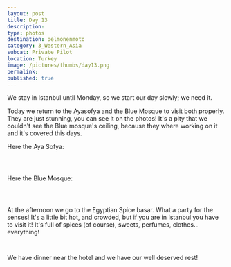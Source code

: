 ```yaml
---
layout: post
title: Day 13
description: 
type: photos
destination: pelmonenmoto
category: 3_Western_Asia
subcat: Private Pilot
location: Turkey
image: /pictures/thumbs/day13.png
permalink: 
published: true
---
```


We stay in Istanbul until Monday, so we start our day slowly; we need it. 

Today we return to the Ayasofya and the Blue Mosque to visit both properly. They are just stunning, you can see it on the photos! It's a pity that we couldn't see the Blue mosque's ceiling, because they where working on it and it's covered this days. 

Here the Aya Sofya:

<p><a
href="https://lh3.googleusercontent.com/n6AW7heznpT6PWJ-jC1Tv2QrSpYXYonMTKoFuLxmRBmFbkZgTkQOGsguvBWXvvKKRbv9I-_u-1Y9wvAfK-5v6OLck34jIT-BMsZ03kTW4zeelODE4oAdOSo2CRIPma-B9j4STpEiafLWHJsLdGBVOrteeIO6Cz5goPGXUGsuFaFb72qVNpNdJh1KgFruPcRvkEjm4vFyRZfkRUmbe6qbXBlKSx6ML8uZlSNybHhaQv9eHxhufofRLtPaZpMt0DaVR_Tlky3w1EOHhxw26JdY00IM5xx22SuZ1R_vysFrxUJLaz_qtZgfmiZzbE6gAOqQ6tktBcazHMhaSPgsGh2zFVLo4mpii3SS8oaxpju47BE_xuMIalGt7ODSet6fDEy4WtPz6yymKxBSY7-RKgjWhUg6D5LXzdmnhPesSe3OhrYcUqcsWpLILf63RTKuY3m0oeNNQWyO9QAuite7kC_5UPEMTzLvYNz_8e1bwz_ndPom0UUYK05_0hBTQvva5PyZezxtjfcbkD5uAf7D9_aQuL0TcdvMwr3_A8mo56a9KJYRUS0F2LsalOXBAfR73pIGI1cYjIls4EPnD0pZh-eH5-PBjbDzb5asu8t9kEmmhF1let_JJEGKmR7UIzKiKINOGxJ-oen_-gbPn3GM9nyCO7TuADKs6KCqWQ=w596-h794-no"><img 
src="https://lh3.googleusercontent.com/n6AW7heznpT6PWJ-jC1Tv2QrSpYXYonMTKoFuLxmRBmFbkZgTkQOGsguvBWXvvKKRbv9I-_u-1Y9wvAfK-5v6OLck34jIT-BMsZ03kTW4zeelODE4oAdOSo2CRIPma-B9j4STpEiafLWHJsLdGBVOrteeIO6Cz5goPGXUGsuFaFb72qVNpNdJh1KgFruPcRvkEjm4vFyRZfkRUmbe6qbXBlKSx6ML8uZlSNybHhaQv9eHxhufofRLtPaZpMt0DaVR_Tlky3w1EOHhxw26JdY00IM5xx22SuZ1R_vysFrxUJLaz_qtZgfmiZzbE6gAOqQ6tktBcazHMhaSPgsGh2zFVLo4mpii3SS8oaxpju47BE_xuMIalGt7ODSet6fDEy4WtPz6yymKxBSY7-RKgjWhUg6D5LXzdmnhPesSe3OhrYcUqcsWpLILf63RTKuY3m0oeNNQWyO9QAuite7kC_5UPEMTzLvYNz_8e1bwz_ndPom0UUYK05_0hBTQvva5PyZezxtjfcbkD5uAf7D9_aQuL0TcdvMwr3_A8mo56a9KJYRUS0F2LsalOXBAfR73pIGI1cYjIls4EPnD0pZh-eH5-PBjbDzb5asu8t9kEmmhF1let_JJEGKmR7UIzKiKINOGxJ-oen_-gbPn3GM9nyCO7TuADKs6KCqWQ=w596-h794-no" alt=""></a></p>

<p><a
href="https://lh3.googleusercontent.com/aOdA9YkH5u6Sr8MsiBO1OE7EjtRsCkDcIND2nfHOzpNFK_GWXhLAMYu6vhkyPN808UnFi4R4F2WS_CER3pSJqe6DOQ--5GF3tlS6MYlH2YzmRqodeX0dpBcf2N9rINJ3TfwYon_E4HRr_ZqsJqGqs4-VyoHeDHCf58Exepq2xdaHSjr-AwdWcrPRaExFjF6WhuvAT9-90Wo4NdjKy0e9yxwqahfWCITILj05gaY1UdTFPo2BDuCw3WUwk6lbh689bbzD3JZ6RTWkvJg1kHlTUcV1iItE21Nb3tjVSuBeW_VXvHaHYEKnJb4ezE6vnlj5j58Q_S_9aVpMY8cfA1hBG59nMWHX-bfxJJrw3r_OqkF1p5vd-bMHh0ZK_Jy0FoMVnib7lYi8Qhd1q1eWueoTeEE0177zRCb5KXVwn6qE-R6X7sENHt44zVhzQhhRxWcyr26y4COw9iwPdX8_vn2YIXu0OJVx9BeOPss3AOpoKmFwWPl-FivBqOf-aB5E0SL9OR4rszxx4UyDjeId5WJ1yakYSCjMvdBr0Y9PpuqGJyg41M8PziiJPp3XtWBy9-_3I6Y9w82hd45uXV4R1fcT5NdxS7I9wDuOMtkHmhfpwiyWHMLbf6wCT9TZumswaWTTeKo-69kydlTW1wv-kngV_ktgN1fmZ7Xneg=w1059-h794-no"><img 
src="https://lh3.googleusercontent.com/aOdA9YkH5u6Sr8MsiBO1OE7EjtRsCkDcIND2nfHOzpNFK_GWXhLAMYu6vhkyPN808UnFi4R4F2WS_CER3pSJqe6DOQ--5GF3tlS6MYlH2YzmRqodeX0dpBcf2N9rINJ3TfwYon_E4HRr_ZqsJqGqs4-VyoHeDHCf58Exepq2xdaHSjr-AwdWcrPRaExFjF6WhuvAT9-90Wo4NdjKy0e9yxwqahfWCITILj05gaY1UdTFPo2BDuCw3WUwk6lbh689bbzD3JZ6RTWkvJg1kHlTUcV1iItE21Nb3tjVSuBeW_VXvHaHYEKnJb4ezE6vnlj5j58Q_S_9aVpMY8cfA1hBG59nMWHX-bfxJJrw3r_OqkF1p5vd-bMHh0ZK_Jy0FoMVnib7lYi8Qhd1q1eWueoTeEE0177zRCb5KXVwn6qE-R6X7sENHt44zVhzQhhRxWcyr26y4COw9iwPdX8_vn2YIXu0OJVx9BeOPss3AOpoKmFwWPl-FivBqOf-aB5E0SL9OR4rszxx4UyDjeId5WJ1yakYSCjMvdBr0Y9PpuqGJyg41M8PziiJPp3XtWBy9-_3I6Y9w82hd45uXV4R1fcT5NdxS7I9wDuOMtkHmhfpwiyWHMLbf6wCT9TZumswaWTTeKo-69kydlTW1wv-kngV_ktgN1fmZ7Xneg=w1059-h794-no" alt=""></a></p>

<p><a
href="https://lh3.googleusercontent.com/PIcLzvpqJ_4IWs6AOmgTFmtp0Kpp361FTFZJzD8ND7jqeQrUOpCs22vyOWXKZvZhWNP-pafCGUWBTW-20RuHiPmzQFJj5XxQNGu5TuiXntnaBf-lyC0gAW_RgqzZFHHwNROORQDoGnPIySHyyf0YMWoaDxk44N-DGsvyGoQEADjgiNAE_OnFWzEHRkOzzsQgjOfVP2R-InTbu4V603ptMDKm63NItUeR3rb-QhJv569cxMP9dxvmdNn_zk3KcSa7fVIZJv3q2qmdSeZAby37Nwr0yh50hYteizkpmHQ0UoO_cgKG4HD6E8E90DbASryPkaGnGZORqPw0v0QRdwFRDD_RkGZk6j4vE_GReA16ery4xurVw1K7fBED2ML9c5HaHL4sJvXTxwkiVVe0iOtA1vDvCdpWEvZ4d7PHKEMskSgWzQd4hiTuyBc5G09Tq2-VDaNuv4IE-smnpLauu94abS-69cPe8-lut63HG4rAcoXY9i4ZbS3NjtP0bK-bR6KZ6FM7xV5Z-vdIE8FXEWu7nAe2DMfzSHnLiWbXWCesd5T3G6HRJ-qHLRUH3yjuY5RVOuVQeiVCnz28g3RHn6i1yZ3nd8fK1NfuToEscopIDFnzkB7WgnpW_O3dbQlWVY7LKJOlY9W0BT_6jykVbkt6r2ZuFpBS1uvMWQ=w476-h634-no"><img 
src="https://lh3.googleusercontent.com/PIcLzvpqJ_4IWs6AOmgTFmtp0Kpp361FTFZJzD8ND7jqeQrUOpCs22vyOWXKZvZhWNP-pafCGUWBTW-20RuHiPmzQFJj5XxQNGu5TuiXntnaBf-lyC0gAW_RgqzZFHHwNROORQDoGnPIySHyyf0YMWoaDxk44N-DGsvyGoQEADjgiNAE_OnFWzEHRkOzzsQgjOfVP2R-InTbu4V603ptMDKm63NItUeR3rb-QhJv569cxMP9dxvmdNn_zk3KcSa7fVIZJv3q2qmdSeZAby37Nwr0yh50hYteizkpmHQ0UoO_cgKG4HD6E8E90DbASryPkaGnGZORqPw0v0QRdwFRDD_RkGZk6j4vE_GReA16ery4xurVw1K7fBED2ML9c5HaHL4sJvXTxwkiVVe0iOtA1vDvCdpWEvZ4d7PHKEMskSgWzQd4hiTuyBc5G09Tq2-VDaNuv4IE-smnpLauu94abS-69cPe8-lut63HG4rAcoXY9i4ZbS3NjtP0bK-bR6KZ6FM7xV5Z-vdIE8FXEWu7nAe2DMfzSHnLiWbXWCesd5T3G6HRJ-qHLRUH3yjuY5RVOuVQeiVCnz28g3RHn6i1yZ3nd8fK1NfuToEscopIDFnzkB7WgnpW_O3dbQlWVY7LKJOlY9W0BT_6jykVbkt6r2ZuFpBS1uvMWQ=w476-h634-no" alt=""></a></p>

Here the Blue Mosque:

<p><a
href="https://lh3.googleusercontent.com/0GmfwY4d-v4ITvfQCvVz4iPdWQ2eCOl-ACCxVnVKLXLzpR3j-R1skzlakLjbCWU4POWkUN2XPE6PIP8NGwuFsmt1K0FlvCqbD_r9YkackuzD2LiPdTKrJMCXjI3uil-rdIK9cFT3EVIGkn9niFbFgN8NTnlPDix3sZNpsw7QHUlSrQqVYS3kkC0alelVxr9f0pLnUTGMm_035fo8aL1dUyVN5SeeGQ-NEXFq1frmKQ1qgQL79EM8tBE3fG4wUXbbyp3Huog-welq2AJCPzfmpp501gdkwG0KGtr6XFBCePwIa7UvPxfvV4o4n0K2on_m45Qicm5KWnszVtzO67Fm-jDiOIwH-eu21PAwY0i4abil3OHD6DO_-m354xPWmpKU-9oTDIQLN_zPo-lg6_w2Nfnyg_s9WYfq-0H_GtGb6n2dWJJZ3EdRPgznhS2p5KgZDtnaUxG-Yo8kNmUHLHEcvc7hAwLhsUTcYRYFShrOX9rnSu0GOX4MKUcQ9x7pLyHQsoT-XLuxcGG0m26cumY2X9mlyZo85vMXk9O0JhqVIqLYM7bAoxJMyA3Skyn1mUKsuJK4F6C_dOkVPaaHj-2Aay5F495Gmuc0XT-0Iic-5xb8YPP2UIoarnph0-0wDAsRKQvoNqFBRmf-CWnCzwn9WBlNuj4odx-o2A=w845-h634-no"><img 
src="https://lh3.googleusercontent.com/0GmfwY4d-v4ITvfQCvVz4iPdWQ2eCOl-ACCxVnVKLXLzpR3j-R1skzlakLjbCWU4POWkUN2XPE6PIP8NGwuFsmt1K0FlvCqbD_r9YkackuzD2LiPdTKrJMCXjI3uil-rdIK9cFT3EVIGkn9niFbFgN8NTnlPDix3sZNpsw7QHUlSrQqVYS3kkC0alelVxr9f0pLnUTGMm_035fo8aL1dUyVN5SeeGQ-NEXFq1frmKQ1qgQL79EM8tBE3fG4wUXbbyp3Huog-welq2AJCPzfmpp501gdkwG0KGtr6XFBCePwIa7UvPxfvV4o4n0K2on_m45Qicm5KWnszVtzO67Fm-jDiOIwH-eu21PAwY0i4abil3OHD6DO_-m354xPWmpKU-9oTDIQLN_zPo-lg6_w2Nfnyg_s9WYfq-0H_GtGb6n2dWJJZ3EdRPgznhS2p5KgZDtnaUxG-Yo8kNmUHLHEcvc7hAwLhsUTcYRYFShrOX9rnSu0GOX4MKUcQ9x7pLyHQsoT-XLuxcGG0m26cumY2X9mlyZo85vMXk9O0JhqVIqLYM7bAoxJMyA3Skyn1mUKsuJK4F6C_dOkVPaaHj-2Aay5F495Gmuc0XT-0Iic-5xb8YPP2UIoarnph0-0wDAsRKQvoNqFBRmf-CWnCzwn9WBlNuj4odx-o2A=w845-h634-no" alt=""></a></p>

<p><a
href="https://lh3.googleusercontent.com/ZzzsXIfTXShOKOxLLO3UIJx8OTdNI_vjrKio4-efO8S51As86ka_-ONN65h_F3mP08ru534Y-L1cfuwj0yYRWeR08ixOQORJlDl5Vmg59JcjxpNnBfdRRMSOOg8P6MF1joJ_A2W5XrhgfiUTZs0u6DiVxQm1gt4Jl4JLW1lxvjy3AlrV9Hz_qFCeeQYs6svd0K2vhuYx6n0VaIs-TqPNrqPj_xd-FqqASrBh8Lz9M2mCnxmFs6RYRAzB_TUfEWjAg0dwt7mPxI88D2cmxyiyYAJ7PSgzZ6E8j-OMLA53WPit2J81eco9ZxK_3-33JclQ48S3SYSgHqlbPm9Rpi_RTmy6s2Vd2fAY4k_H35wElZa4yiEwiuaxTNAKxTZ2Ab4R03JvhXllTNBv35B36Md-YKTFIF5bJH0r8B88NLy10eaITorMWXtJRezRgqguBuvJvPb_oSWC5fTMYZpKvuIJZBlLZU_y0eWOmAg32TEdlcPBd2A4jq3xtc3gCJPg1STqVWH1vse1zlIESPnvcB2D_E8h9fqc51IVgNjnBrDYX5W49pOVd7Yl5ZEogH4g5JIdg8ebfqeXawR_2fWeLiLiv52nzyyMGEF-YxAfjXTb0aDOjyeozrAHhsiL8Y6zqm232E97ucT9U_tpbWZnXqmLopJSU612JCTnNg=w845-h634-no"><img 
src="https://lh3.googleusercontent.com/ZzzsXIfTXShOKOxLLO3UIJx8OTdNI_vjrKio4-efO8S51As86ka_-ONN65h_F3mP08ru534Y-L1cfuwj0yYRWeR08ixOQORJlDl5Vmg59JcjxpNnBfdRRMSOOg8P6MF1joJ_A2W5XrhgfiUTZs0u6DiVxQm1gt4Jl4JLW1lxvjy3AlrV9Hz_qFCeeQYs6svd0K2vhuYx6n0VaIs-TqPNrqPj_xd-FqqASrBh8Lz9M2mCnxmFs6RYRAzB_TUfEWjAg0dwt7mPxI88D2cmxyiyYAJ7PSgzZ6E8j-OMLA53WPit2J81eco9ZxK_3-33JclQ48S3SYSgHqlbPm9Rpi_RTmy6s2Vd2fAY4k_H35wElZa4yiEwiuaxTNAKxTZ2Ab4R03JvhXllTNBv35B36Md-YKTFIF5bJH0r8B88NLy10eaITorMWXtJRezRgqguBuvJvPb_oSWC5fTMYZpKvuIJZBlLZU_y0eWOmAg32TEdlcPBd2A4jq3xtc3gCJPg1STqVWH1vse1zlIESPnvcB2D_E8h9fqc51IVgNjnBrDYX5W49pOVd7Yl5ZEogH4g5JIdg8ebfqeXawR_2fWeLiLiv52nzyyMGEF-YxAfjXTb0aDOjyeozrAHhsiL8Y6zqm232E97ucT9U_tpbWZnXqmLopJSU612JCTnNg=w845-h634-no" alt=""></a></p>

<p><a
href="https://lh3.googleusercontent.com/SxUyrPAyy9G_6e-nIGVSqLQv2b0eIVSQmTwHWef0zaMcCGH8SRHCCFOthhKXy6kT8UjsBEEm8oas0-zNqFhQn-m5zV2JstgI9iI-qjQXRSZnhZGkiW80h3g1FFV7dlZd2FrBFOS58Vuu8H3X_kF1HSuFgEO8cmRjoRV9VpqG6t8cadcXj-_J9gUy111JhCGxpnfYf26gHt7H3mBV3HsXesCxiX0B4NqWjmwq3IF0_-PmCCK3kcC73e8KGHGAo4BIfD07Ro8kzd_GWzK5Uvb1qbbhVTX7H-E6xZ7Z0rhQnTL-ODg_CCye9p6tZwABZOzaMas8w-9EfuzXDv77qfg6dhGeDZXGTc62jR9IEQ6mFQCfDH4HiYf3w_-CBe9ycJpOwnYQDnORpu9tLRRWZsnp3dyvPSBbYvfkveAU2a01JA96mV-AvQV-ArkHtoeh0NrH8S0apnbgULVK9vnsAvFP9GxCzmXfjjjARy5d4eD9rZVEMQMKbCuqoaCJKqGQsSOo6ouhQq6hw5WPtMt4IOausNBt65_701AHqyvb5KtDyEPgyLbjbSI2crXVp4NvgjNyP1r9mliJXoXg8MoJ_Fy-9l4nKiG4J3uTM-GYlVk4srxHzs85wKD18enRAEQomSLJq_vt-elVkjXZfBHrMl0LJIhJoCfuPvohbA=w845-h634-no"><img 
src="https://lh3.googleusercontent.com/SxUyrPAyy9G_6e-nIGVSqLQv2b0eIVSQmTwHWef0zaMcCGH8SRHCCFOthhKXy6kT8UjsBEEm8oas0-zNqFhQn-m5zV2JstgI9iI-qjQXRSZnhZGkiW80h3g1FFV7dlZd2FrBFOS58Vuu8H3X_kF1HSuFgEO8cmRjoRV9VpqG6t8cadcXj-_J9gUy111JhCGxpnfYf26gHt7H3mBV3HsXesCxiX0B4NqWjmwq3IF0_-PmCCK3kcC73e8KGHGAo4BIfD07Ro8kzd_GWzK5Uvb1qbbhVTX7H-E6xZ7Z0rhQnTL-ODg_CCye9p6tZwABZOzaMas8w-9EfuzXDv77qfg6dhGeDZXGTc62jR9IEQ6mFQCfDH4HiYf3w_-CBe9ycJpOwnYQDnORpu9tLRRWZsnp3dyvPSBbYvfkveAU2a01JA96mV-AvQV-ArkHtoeh0NrH8S0apnbgULVK9vnsAvFP9GxCzmXfjjjARy5d4eD9rZVEMQMKbCuqoaCJKqGQsSOo6ouhQq6hw5WPtMt4IOausNBt65_701AHqyvb5KtDyEPgyLbjbSI2crXVp4NvgjNyP1r9mliJXoXg8MoJ_Fy-9l4nKiG4J3uTM-GYlVk4srxHzs85wKD18enRAEQomSLJq_vt-elVkjXZfBHrMl0LJIhJoCfuPvohbA=w845-h634-no" alt=""></a></p>



At the afternoon we go to the Egyptian Spice basar. What a party for the senses! It's a little bit hot, and crowded, but if you are in Istanbul you have to visit it! It's full of spices (of course), sweets, perfumes, clothes... everything!

<p><a
href="https://lh3.googleusercontent.com/mQynrTZtOOG9brHWtWhw_Zjyb5u0vSe-8vOJt-4jaHtg3-BPFmRnAHmu2IzunFoAL7J9LmZX9kALDVqOjPJWAkY3NfrznuB5-pR_dNKVHA7BaRFL_E0HX3inp8NrD1s0jQ_0dFXEHmrAaJclvLbXVvFBYvTnauxgkIhlFD8E78FY3YibD_cqVXjU3B1AJJ1cTM_-UPejKWjB_O81IdlwJ2bH-kK3lmm8KcAM0mLr19Gzr1uNwR5p53T10f8vCzknR9s2QAmxO9N6ivBBO1UgwaVKczn7dcl41A65hfQNgziiEPOzxwzWowGTWjs2tAs85znjASbbHUTKdxZ7U6nf2o_jr_PQ4M01Nb1xygOwTDpVR2fM6Et8_iPQ2SXiCSlUNJ0MCS2b9b5vdfB_ojddmZSNMQt0ZL5yG2Hxl3rn5tYK35_TX3bQtZyZ4JKrJZqsISk9g34MD0eO8Whj_i8PzuL8mdoQkNFmw6CVj1MTsuoOWJAzGGHRBKqX7xJatfdrVMPtYcc-vrJHEDZ3FriKjAz0VpSMZ_8nK7d1aNX6qh1LYQiu2vWdBypszwgS9RlQ_G75kMmCseJXmVEHLqyIUVqP3qUOXfKQ4mJhr20Y4anp6M4_31j3MrdihjgP5JVuYu65ouboD1N8g4f12IBKs6nOw-6fqhzdQw=w1059-h794-no"><img 
src="https://lh3.googleusercontent.com/mQynrTZtOOG9brHWtWhw_Zjyb5u0vSe-8vOJt-4jaHtg3-BPFmRnAHmu2IzunFoAL7J9LmZX9kALDVqOjPJWAkY3NfrznuB5-pR_dNKVHA7BaRFL_E0HX3inp8NrD1s0jQ_0dFXEHmrAaJclvLbXVvFBYvTnauxgkIhlFD8E78FY3YibD_cqVXjU3B1AJJ1cTM_-UPejKWjB_O81IdlwJ2bH-kK3lmm8KcAM0mLr19Gzr1uNwR5p53T10f8vCzknR9s2QAmxO9N6ivBBO1UgwaVKczn7dcl41A65hfQNgziiEPOzxwzWowGTWjs2tAs85znjASbbHUTKdxZ7U6nf2o_jr_PQ4M01Nb1xygOwTDpVR2fM6Et8_iPQ2SXiCSlUNJ0MCS2b9b5vdfB_ojddmZSNMQt0ZL5yG2Hxl3rn5tYK35_TX3bQtZyZ4JKrJZqsISk9g34MD0eO8Whj_i8PzuL8mdoQkNFmw6CVj1MTsuoOWJAzGGHRBKqX7xJatfdrVMPtYcc-vrJHEDZ3FriKjAz0VpSMZ_8nK7d1aNX6qh1LYQiu2vWdBypszwgS9RlQ_G75kMmCseJXmVEHLqyIUVqP3qUOXfKQ4mJhr20Y4anp6M4_31j3MrdihjgP5JVuYu65ouboD1N8g4f12IBKs6nOw-6fqhzdQw=w1059-h794-no" alt=""></a></p>

<p><a
href="https://lh3.googleusercontent.com/Ar3RaGXAZTEys4HhcAhhTJQOfkw7QmX1qZCQ6d3aA-k7TPQIiob_TkIPSrkpcVIztrTO0XCO7_t8p3PJL-EbXQ6jen2zkVrqPYCypQH_lrSPC2XheqaO3ZK19TiCu6hdwF9E2hbwNLZFDDQlkOvHiKfEDuufPrKRbYcCyMfC1KbcJ8k6T4hYfNSAZkTQk_kNGzuXqpDo5Mg021QaD82as4JL2gIrBuYiIVn0CMcLz5bYFLPcWqD3tjj41Rw5PN-2lvWPFh-yOVDZjPyruCah0Jwn8aFV8RodEF8hB0xusS4io4ufxJ7usfLXWYnGvkyPDv64c64ViX2jpXUtpgG48yhAP82hPgXNNpw3ax4TT2yQzWZRhsJ8bhOl7JELGSp3usbrsFbT04MviIQ_CXucIykLnwFYlmSag4FStcZH_8Glbp77YXr33LMId9PlXeR2GCVQGWeiGx2CEfN0Oa4ERt_j6AmcJiuRgXnYDz-__yTsUQW6K7twRXVUJanJK2_gLM6sJR8EGgQ8fzelsQddxItaBCZ487oa9xh34iGlQFijCvN6c4rCXfVZ8UZzNB5fhVd-NRpDbW0ZmKLZ1p-6n9RCYAHu_GeHrUrh9UONOhYGDsy16QHNGLTRBTeVr3pnZVzmFVMhmRj8eBzR5JVdVIPjv7jsi4du6w=w845-h634-no"><img 
src="https://lh3.googleusercontent.com/Ar3RaGXAZTEys4HhcAhhTJQOfkw7QmX1qZCQ6d3aA-k7TPQIiob_TkIPSrkpcVIztrTO0XCO7_t8p3PJL-EbXQ6jen2zkVrqPYCypQH_lrSPC2XheqaO3ZK19TiCu6hdwF9E2hbwNLZFDDQlkOvHiKfEDuufPrKRbYcCyMfC1KbcJ8k6T4hYfNSAZkTQk_kNGzuXqpDo5Mg021QaD82as4JL2gIrBuYiIVn0CMcLz5bYFLPcWqD3tjj41Rw5PN-2lvWPFh-yOVDZjPyruCah0Jwn8aFV8RodEF8hB0xusS4io4ufxJ7usfLXWYnGvkyPDv64c64ViX2jpXUtpgG48yhAP82hPgXNNpw3ax4TT2yQzWZRhsJ8bhOl7JELGSp3usbrsFbT04MviIQ_CXucIykLnwFYlmSag4FStcZH_8Glbp77YXr33LMId9PlXeR2GCVQGWeiGx2CEfN0Oa4ERt_j6AmcJiuRgXnYDz-__yTsUQW6K7twRXVUJanJK2_gLM6sJR8EGgQ8fzelsQddxItaBCZ487oa9xh34iGlQFijCvN6c4rCXfVZ8UZzNB5fhVd-NRpDbW0ZmKLZ1p-6n9RCYAHu_GeHrUrh9UONOhYGDsy16QHNGLTRBTeVr3pnZVzmFVMhmRj8eBzR5JVdVIPjv7jsi4du6w=w845-h634-no" alt=""></a></p>

We have dinner near the hotel and we have our well deserved rest!


